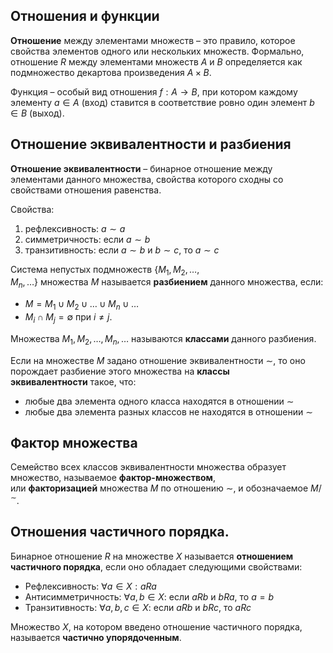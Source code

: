 ## Отношения и функции

**Отношение** между элементами множеств – это правило, которое свойства элементов одного или нескольких множеств. Формально, отношение $R$ между элементами множеств $A$ и $B$ определяется как подмножество декартова произведения $A \times B$.

Функция – особый вид отношения $f : A \rightarrow B$, при котором каждому элементу $a \in A$ (вход) ставится в соответствие ровно один элемент $b \in B$ (выход).
## Отношение эквивалентности и разбиения

**Отношение эквивалентности** – бинарное отношение между элементами данного множества, свойства которого сходны со свойствами отношения равенства.

Свойства:

1. рефлексивность: $a ∼ a$
2. симметричность: если $a ∼ b$
3. транзитивность: если $a ∼ b$ и $b ∼ c$, то $a ∼ c$

Система непустых подмножеств $\{M_1, M_2, …, M_n, …\}$ множества $M$ называется **разбиением** данного множества, если:

- $M = M_1 \cup M_2 \cup … \cup M_n \cup …$
- $M_i \cap M_j = \emptyset$ при $i \neq j$.

Множества $M_1, M_2, …, M_n, …$ называются **классами** данного разбиения.

Если на множестве $M$ задано отношение эквивалентности $∼$, то оно порождает разбиение этого множества на **классы эквивалентности** такое, что:

- любые два элемента одного класса находятся в отношении $∼$
- любые два элемента разных классов не находятся в отношении $∼$

## Фактор множества

Семейство всех классов эквивалентности множества образует множество, называемое **фактор-множеством**, или **факторизацией** множества $M$ по отношению $∼$, и обозначаемое $M/^∼$.

## Отношения частичного порядка.

Бинарное отношение $R$ на множестве $X$ называется **отношением частичного порядка**, если оно обладает следующими свойствами:

- Рефлексивность: $\forall a \in X: a R a$
- Антисимметричность: $\forall a, b \in X:$ если $a R b$ и $bRa$, то $a = b$
- Транзитивность: $\forall a, b, c \in X:$ если $a R b$ и $b R c$, то $a R c$

Множество $X$, на котором введено отношение частичного порядка, называется **частично упорядоченным**.
